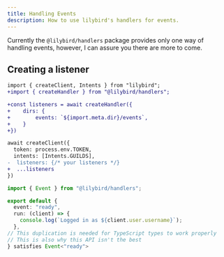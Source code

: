 ```yaml
---
title: Handling Events
description: How to use lilybird's handlers for events.
---
```


Currently the `@lilybird/handlers` package provides only one way of handling events, however, I can assure you there are more to come.

## Creating a listener

```diff lang="ts" title="index.ts"
import { createClient, Intents } from "lilybird";
+import { createHandler } from "@lilybird/handlers";

+const listeners = await createHandler({
+    dirs: {
+        events: `${import.meta.dir}/events`,
+    }
+})

await createClient({
  token: process.env.TOKEN,
  intents: [Intents.GUILDS],
-  listeners: {/* your listeners */}
+  ...listeners
})
```

```ts title="events/ping.ts"
import { Event } from "@lilybird/handlers";

export default {
  event: "ready",
  run: (client) => {
    console.log(`Logged in as ${client.user.username}`);
  },
// This duplication is needed for TypeScript types to work properly
// This is also why this API isn't the best
} satisfies Event<"ready">
```